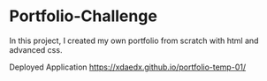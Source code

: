 # Portfolio-Challenge
In this project, I created my own portfolio from scratch with html and advanced css.

Deployed Application
https://xdaedx.github.io/portfolio-temp-01/
